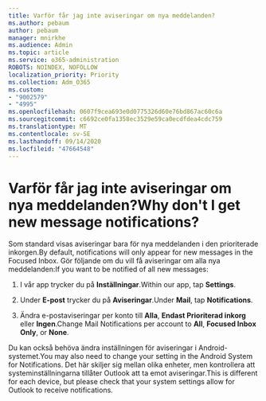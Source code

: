 ```yaml
---
title: Varför får jag inte aviseringar om nya meddelanden?
ms.author: pebaum
author: pebaum
manager: mnirkhe
ms.audience: Admin
ms.topic: article
ms.service: o365-administration
ROBOTS: NOINDEX, NOFOLLOW
localization_priority: Priority
ms.collection: Adm_O365
ms.custom:
- "9002579"
- "4995"
ms.openlocfilehash: 0607f9cea693e0d0775326d60e76bd867ac60c6a
ms.sourcegitcommit: c6692ce0fa1358ec3529e59ca0ecdfdea4cdc759
ms.translationtype: MT
ms.contentlocale: sv-SE
ms.lasthandoff: 09/14/2020
ms.locfileid: "47664548"
---
```

# <a name="why-dont-i-get-new-message-notifications"></a><span data-ttu-id="55a4e-102">Varför får jag inte aviseringar om nya meddelanden?</span><span class="sxs-lookup"><span data-stu-id="55a4e-102">Why don't I get new message notifications?</span></span>

<span data-ttu-id="55a4e-103">Som standard visas aviseringar bara för nya meddelanden i den prioriterade inkorgen.</span><span class="sxs-lookup"><span data-stu-id="55a4e-103">By default, notifications will only appear for new messages in the Focused Inbox.</span></span> <span data-ttu-id="55a4e-104">Gör följande om du vill få aviseringar om alla nya meddelanden:</span><span class="sxs-lookup"><span data-stu-id="55a4e-104">If you want to be notified of all new messages:</span></span>

1. <span data-ttu-id="55a4e-105">I vår app trycker du på **Inställningar**.</span><span class="sxs-lookup"><span data-stu-id="55a4e-105">Within our app, tap **Settings**.</span></span>

2. <span data-ttu-id="55a4e-106">Under **E-post** trycker du på **Aviseringar**.</span><span class="sxs-lookup"><span data-stu-id="55a4e-106">Under **Mail**, tap **Notifications**.</span></span>

3. <span data-ttu-id="55a4e-107">Ändra e-postaviseringar per konto till **Alla**, **Endast Prioriterad inkorg** eller **Ingen**.</span><span class="sxs-lookup"><span data-stu-id="55a4e-107">Change Mail Notifications per account to **All**, **Focused Inbox Only**, or **None**.</span></span>

<span data-ttu-id="55a4e-108">Du kan också behöva ändra inställningen för aviseringar i Android-systemet.</span><span class="sxs-lookup"><span data-stu-id="55a4e-108">You may also need to change your setting in the Android System for Notifications.</span></span> <span data-ttu-id="55a4e-109">Det här skiljer sig mellan olika enheter, men kontrollera att systeminställningarna tillåter Outlook att ta emot aviseringar.</span><span class="sxs-lookup"><span data-stu-id="55a4e-109">This is different for each device, but please check that your system settings allow for Outlook to receive notifications.</span></span>
